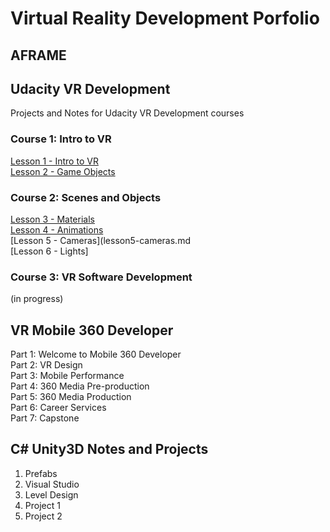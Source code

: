 # Virtual Reality Development Porfolio  

## AFRAME  
## Udacity VR Development  
Projects and Notes for Udacity VR Development courses    
### Course 1: Intro to VR  
[Lesson 1 - Intro to VR](Intro-to-VR/wk1-summary.md)    
[Lesson 2 - Game Objects](lesson2-game-objects.md)  
### Course 2: Scenes and Objects 
[Lesson 3 - Materials](lesson3-materials.md)  
[Lesson 4 - Animations](lesson4-animations.md)   
[Lesson 5 - Cameras](lesson5-cameras.md    
[Lesson 6 - Lights]   
### Course 3: VR Software Development  
(in progress)  
## VR Mobile 360 Developer    
Part 1: Welcome to Mobile 360 Developer  
Part 2: VR Design  
Part 3: Mobile Performance  
Part 4: 360 Media Pre-production  
Part 5: 360 Media Production  
Part 6: Career Services    
Part 7: Capstone  

## C# Unity3D Notes and Projects  
1. Prefabs  
2. Visual Studio  
3. Level Design  
4. Project 1  
5. Project 2  




